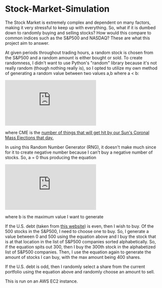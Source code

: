 # Stock-Market-Simulation

The Stock Market is extremely complex and dependent on many factors, making it very stressful to keep up with everything. So, what if it is dumbed down to randomly buying and selling stocks? How would this compare to common indices such as the S&P500 and NASDAQ? These are what this project aim to answer.

At given periods throughout trading hours, a random stock is chosen from the S&P500 and a random amount is either bought or sold. To create randomness, I didn't want to use Python's "random" library because it's not really random (though nothing really is), so I opted to utilize my own method of generating a random value between two values a,b where a < b:

![equation](http://www.sciweavers.org/tex2img.php?eq=%20%5Cfrac%7Bb-a%7D%7B2%7D%20%20%2A%20sin%28UnitedStatesDebt%20%2A%20CME%29%20%2B%20%20%5Cfrac%7Bb%2Ba%7D%7B2%7D%20&bc=White&fc=Black&im=jpg&fs=12&ff=arev&edit=0)

where CME is the [number of things that will get hit by our Sun's Coronal Mass Ejections that day.](https://kauai.ccmc.gsfc.nasa.gov/DONKI/WS/get/CME?startDate=2023-10-09&endDate=2023-10-09)

In using this Random Number Generator (RNG), it doesn't make much since for it to create negative number because I can't buy a negative number of stocks. So, a = 0 thus producing the equation 

![equation](http://www.sciweavers.org/tex2img.php?eq=%20%5Cfrac%7Bb%7D%7B2%7D%20%20%2A%20sin%28UnitedStatesDebt%20%2A%20CME%29%20%2B%20%20%5Cfrac%7Bb%7D%7B2%7D%20&bc=White&fc=Black&im=jpg&fs=12&ff=arev&edit=0)

where b is the maximum value I want to generate

If the U.S. debt (taken from [this website](https://www.usdebtclock.org/world-debt-clock.html)) is even, then I wish to buy. Of the 500 stocks in the S&P500, I need to choose one to buy. So, I generate a value between 0 and 500 using the equation above and I buy the stock that is at that location in the list of S&P500 companies sorted alphabetically. So, if the equation spits out 300, then I buy the 300th stock in the alphabetized list of S&P500 companies. Then, I use the equation again to generate the amount of stocks I can buy, with the max amount being 400 shares.

If the U.S. debt is odd, then I randomly select a share from the current portfolio using the equation above and randomly choose an amount to sell.

This is run on an AWS EC2 instance.


